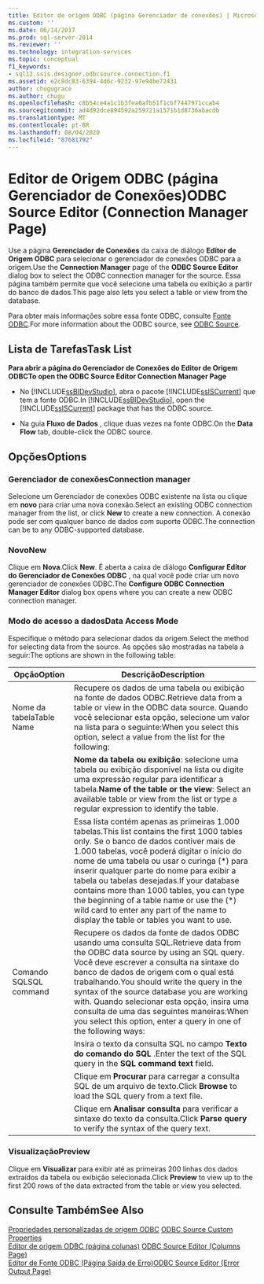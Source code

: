 ```yaml
---
title: Editor de origem ODBC (página Gerenciador de conexões) | Microsoft Docs
ms.custom: ''
ms.date: 06/14/2017
ms.prod: sql-server-2014
ms.reviewer: ''
ms.technology: integration-services
ms.topic: conceptual
f1_keywords:
- sql12.ssis.designer.odbcsource.connection.f1
ms.assetid: e2c8dc83-6394-4d6c-9232-97e94be72431
author: chugugrace
ms.author: chugu
ms.openlocfilehash: c8b54ce4a1c1b3fea0afb51f1cbf7447971ccab4
ms.sourcegitcommit: ad4d92dce894592a259721a1571b1d8736abacdb
ms.translationtype: MT
ms.contentlocale: pt-BR
ms.lasthandoff: 08/04/2020
ms.locfileid: "87681792"
---
```

# <a name="odbc-source-editor-connection-manager-page"></a><span data-ttu-id="d4b08-102">Editor de Origem ODBC (página Gerenciador de Conexões)</span><span class="sxs-lookup"><span data-stu-id="d4b08-102">ODBC Source Editor (Connection Manager Page)</span></span>
  <span data-ttu-id="d4b08-103">Use a página **Gerenciador de Conexões** da caixa de diálogo **Editor de Origem ODBC** para selecionar o gerenciador de conexões ODBC para a origem.</span><span class="sxs-lookup"><span data-stu-id="d4b08-103">Use the **Connection Manager** page of the **ODBC Source Editor** dialog box to select the ODBC connection manager for the source.</span></span> <span data-ttu-id="d4b08-104">Essa página também permite que você selecione uma tabela ou exibição a partir do banco de dados.</span><span class="sxs-lookup"><span data-stu-id="d4b08-104">This page also lets you select a table or view from the database.</span></span>  
  
 <span data-ttu-id="d4b08-105">Para obter mais informações sobre essa fonte ODBC, consulte [Fonte ODBC](data-flow/odbc-source.md).</span><span class="sxs-lookup"><span data-stu-id="d4b08-105">For more information about the ODBC source, see [ODBC Source](data-flow/odbc-source.md).</span></span>  
  
## <a name="task-list"></a><span data-ttu-id="d4b08-106">Lista de Tarefas</span><span class="sxs-lookup"><span data-stu-id="d4b08-106">Task List</span></span>  
 <span data-ttu-id="d4b08-107">**Para abrir a página do Gerenciador de Conexões do Editor de Origem ODBC**</span><span class="sxs-lookup"><span data-stu-id="d4b08-107">**To open the ODBC Source Editor Connection Manager Page**</span></span>  
  
-   <span data-ttu-id="d4b08-108">No [!INCLUDE[ssBIDevStudio](../includes/ssbidevstudio-md.md)], abra o pacote [!INCLUDE[ssISCurrent](../includes/ssiscurrent-md.md)] que tem a fonte ODBC.</span><span class="sxs-lookup"><span data-stu-id="d4b08-108">In [!INCLUDE[ssBIDevStudio](../includes/ssbidevstudio-md.md)], open the [!INCLUDE[ssISCurrent](../includes/ssiscurrent-md.md)] package that has the ODBC source.</span></span>  
  
-   <span data-ttu-id="d4b08-109">Na guia **Fluxo de Dados** , clique duas vezes na fonte ODBC.</span><span class="sxs-lookup"><span data-stu-id="d4b08-109">On the **Data Flow** tab, double-click the ODBC source.</span></span>  
  
## <a name="options"></a><span data-ttu-id="d4b08-110">Opções</span><span class="sxs-lookup"><span data-stu-id="d4b08-110">Options</span></span>  
  
### <a name="connection-manager"></a><span data-ttu-id="d4b08-111">Gerenciador de conexões</span><span class="sxs-lookup"><span data-stu-id="d4b08-111">Connection manager</span></span>  
 <span data-ttu-id="d4b08-112">Selecione um Gerenciador de conexões ODBC existente na lista ou clique em **novo** para criar uma nova conexão.</span><span class="sxs-lookup"><span data-stu-id="d4b08-112">Select an existing ODBC connection manager from the list, or click **New** to create a new connection.</span></span> <span data-ttu-id="d4b08-113">A conexão pode ser com qualquer banco de dados com suporte ODBC.</span><span class="sxs-lookup"><span data-stu-id="d4b08-113">The connection can be to any ODBC-supported database.</span></span>  
  
### <a name="new"></a><span data-ttu-id="d4b08-114">Novo</span><span class="sxs-lookup"><span data-stu-id="d4b08-114">New</span></span>  
 <span data-ttu-id="d4b08-115">Clique em **Nova**.</span><span class="sxs-lookup"><span data-stu-id="d4b08-115">Click **New**.</span></span> <span data-ttu-id="d4b08-116">É aberta a caixa de diálogo **Configurar Editor do Gerenciador de Conexões ODBC** , na qual você pode criar um novo gerenciador de conexões ODBC.</span><span class="sxs-lookup"><span data-stu-id="d4b08-116">The **Configure ODBC Connection Manager Editor** dialog box opens where you can create a new ODBC connection manager.</span></span>  
  
### <a name="data-access-mode"></a><span data-ttu-id="d4b08-117">Modo de acesso a dados</span><span class="sxs-lookup"><span data-stu-id="d4b08-117">Data Access Mode</span></span>  
 <span data-ttu-id="d4b08-118">Especifique o método para selecionar dados da origem.</span><span class="sxs-lookup"><span data-stu-id="d4b08-118">Select the method for selecting data from the source.</span></span> <span data-ttu-id="d4b08-119">As opções são mostradas na tabela a seguir:</span><span class="sxs-lookup"><span data-stu-id="d4b08-119">The options are shown in the following table:</span></span>  
  
|<span data-ttu-id="d4b08-120">Opção</span><span class="sxs-lookup"><span data-stu-id="d4b08-120">Option</span></span>|<span data-ttu-id="d4b08-121">Descrição</span><span class="sxs-lookup"><span data-stu-id="d4b08-121">Description</span></span>|  
|------------|-----------------|  
|<span data-ttu-id="d4b08-122">Nome da tabela</span><span class="sxs-lookup"><span data-stu-id="d4b08-122">Table Name</span></span>|<span data-ttu-id="d4b08-123">Recupere os dados de uma tabela ou exibição na fonte de dados ODBC.</span><span class="sxs-lookup"><span data-stu-id="d4b08-123">Retrieve data from a table or view in the ODBC data source.</span></span> <span data-ttu-id="d4b08-124">Quando você selecionar esta opção, selecione um valor na lista para o seguinte:</span><span class="sxs-lookup"><span data-stu-id="d4b08-124">When you select this option, select a value from the list for the following:</span></span>|  
||<span data-ttu-id="d4b08-125">**Nome da tabela ou exibição**: selecione uma tabela ou exibição disponível na lista ou digite uma expressão regular para identificar a tabela.</span><span class="sxs-lookup"><span data-stu-id="d4b08-125">**Name of the table or the view**: Select an available table or view from the list or type a regular expression to identify the table.</span></span>|  
||<span data-ttu-id="d4b08-126">Essa lista contém apenas as primeiras 1.000 tabelas.</span><span class="sxs-lookup"><span data-stu-id="d4b08-126">This list contains the first 1000 tables only.</span></span> <span data-ttu-id="d4b08-127">Se o banco de dados contiver mais de 1.000 tabelas, você poderá digitar o início do nome de uma tabela ou usar o curinga (\*) para inserir qualquer parte do nome para exibir a tabela ou tabelas desejadas.</span><span class="sxs-lookup"><span data-stu-id="d4b08-127">If your database contains more than 1000 tables, you can type the beginning of a table name or use the (\*) wild card to enter any part of the name to display the table or tables you want to use.</span></span>|  
|<span data-ttu-id="d4b08-128">Comando SQL</span><span class="sxs-lookup"><span data-stu-id="d4b08-128">SQL command</span></span>|<span data-ttu-id="d4b08-129">Recupere os dados da fonte de dados ODBC usando uma consulta SQL.</span><span class="sxs-lookup"><span data-stu-id="d4b08-129">Retrieve data from the ODBC data source by using an SQL query.</span></span> <span data-ttu-id="d4b08-130">Você deve escrever a consulta na sintaxe do banco de dados de origem com o qual está trabalhando.</span><span class="sxs-lookup"><span data-stu-id="d4b08-130">You should write the query in the syntax of the source database you are working with.</span></span> <span data-ttu-id="d4b08-131">Quando selecionar esta opção, insira uma consulta de uma das seguintes maneiras:</span><span class="sxs-lookup"><span data-stu-id="d4b08-131">When you select this option, enter a query in one of the following ways:</span></span>|  
||<span data-ttu-id="d4b08-132">Insira o texto da consulta SQL no campo **Texto do comando do SQL** .</span><span class="sxs-lookup"><span data-stu-id="d4b08-132">Enter the text of the SQL query in the **SQL command text** field.</span></span>|  
||<span data-ttu-id="d4b08-133">Clique em **Procurar** para carregar a consulta SQL de um arquivo de texto.</span><span class="sxs-lookup"><span data-stu-id="d4b08-133">Click **Browse** to load the SQL query from a text file.</span></span>|  
||<span data-ttu-id="d4b08-134">Clique em **Analisar consulta** para verificar a sintaxe do texto da consulta.</span><span class="sxs-lookup"><span data-stu-id="d4b08-134">Click **Parse query** to verify the syntax of the query text.</span></span>|  
  
### <a name="preview"></a><span data-ttu-id="d4b08-135">Visualização</span><span class="sxs-lookup"><span data-stu-id="d4b08-135">Preview</span></span>  
 <span data-ttu-id="d4b08-136">Clique em **Visualizar** para exibir até as primeiras 200 linhas dos dados extraídos da tabela ou exibição selecionada.</span><span class="sxs-lookup"><span data-stu-id="d4b08-136">Click **Preview** to view up to the first 200 rows of the data extracted from the table or view you selected.</span></span>  
  
## <a name="see-also"></a><span data-ttu-id="d4b08-137">Consulte Também</span><span class="sxs-lookup"><span data-stu-id="d4b08-137">See Also</span></span>  
 <span data-ttu-id="d4b08-138">[Propriedades personalizadas de origem ODBC](data-flow/odbc-source-custom-properties.md) </span><span class="sxs-lookup"><span data-stu-id="d4b08-138">[ODBC Source Custom Properties](data-flow/odbc-source-custom-properties.md) </span></span>  
 <span data-ttu-id="d4b08-139">[Editor de origem ODBC &#40;página colunas&#41;](../../2014/integration-services/odbc-source-editor-columns-page.md) </span><span class="sxs-lookup"><span data-stu-id="d4b08-139">[ODBC Source Editor &#40;Columns Page&#41;](../../2014/integration-services/odbc-source-editor-columns-page.md) </span></span>  
 [<span data-ttu-id="d4b08-140">Editor de Fonte ODBC &#40;Página Saída de Erro&#41;</span><span class="sxs-lookup"><span data-stu-id="d4b08-140">ODBC Source Editor &#40;Error Output Page&#41;</span></span>](../../2014/integration-services/odbc-source-editor-error-output-page.md)  
  
  
